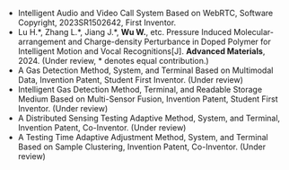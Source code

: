 - Intelligent Audio and Video Call System Based on WebRTC, Software Copyright, 2023SR1502642, First Inventor.
- Lu H.\*, Zhang L.\*, Jiang J.\*, <strong>Wu W.</strong>, etc. Pressure Induced Molecular-arrangement and Charge-density Perturbance in Doped Polymer for Intelligent Motion and Vocal Recognitions[J]. <strong>Advanced Materials</strong>, 2024. (Under review, \* denotes equal
contribution.)
- A Gas Detection Method, System, and Terminal Based on Multimodal Data, Invention Patent, Student First Inventor. (Under review)
- Intelligent Gas Detection Method, Terminal, and Readable Storage Medium Based on Multi-Sensor Fusion, Invention Patent, Student First Inventor. (Under review)
- A Distributed Sensing Testing Adaptive Method, System, and Terminal, Invention Patent, Co-Inventor. (Under review)
- A Testing Time Adaptive Adjustment Method, System, and Terminal Based on Sample Clustering, Invention Patent, Co-Inventor. (Under review)
